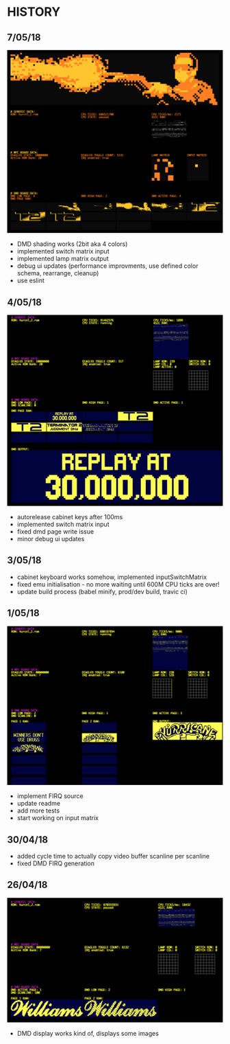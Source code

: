 # HISTORY

## 7/05/18

![07.05.18](assets/07.05.18.png?raw=true)

- DMD shading works (2bit aka 4 colors)
- implemented switch matrix input
- implemented lamp matrix output
- debug ui updates (performance improvments, use defined color schema, rearrange, cleanup)
- use eslint

## 4/05/18

![04.05.18](assets/04.05.18.png?raw=true)

- autorelease cabinet keys after 100ms
- implemented switch matrix input
- fixed dmd page write issue
- minor debug ui updates

## 3/05/18

- cabinet keyboard works somehow, implemented inputSwitchMatrix
- fixed emu initialisation - no more waiting until 600M CPU ticks are over!
- update build process (babel minify, prod/dev build, travic ci)

## 1/05/18

![01.05.18](assets/01.05.18.png?raw=true)

- implement FIRQ source
- update readme
- add more tests
- start working on input matrix

## 30/04/18
- added cycle time to actually copy video buffer scanline per scanline
- fixed DMD FIRQ generation

## 26/04/18

![26.04.18](assets/26.04.18.png?raw=true)

- DMD display works kind of, displays some images
